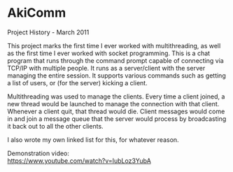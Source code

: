 # AkiComm
Project History - March 2011

This project marks the first time I ever worked with multithreading, as well as the first time I ever worked with socket programming. This is a chat program that runs through the command prompt capable of connecting via TCP/IP with multiple people. It runs as a server/client with the server managing the entire session. It supports various commands such as getting a list of users, or (for the server) kicking a client.

Multithreading was used to manage the clients. Every time a client joined, a new thread would be launched to manage the connection with that client. Whenever a client quit, that thread would die. Client messages would come in and join a message queue that the server would process by broadcasting it back out to all the other clients.

I also wrote my own linked list for this, for whatever reason.

Demonstration video: <br>
https://www.youtube.com/watch?v=IubLoz3YubA
